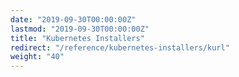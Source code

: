 ```yaml
---
date: "2019-09-30T00:00:00Z"
lastmod: "2019-09-30T00:00:00Z"
title: "Kubernetes Installers"
redirect: "/reference/kubernetes-installers/kurl"
weight: "40"
---
```

